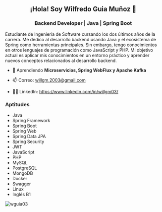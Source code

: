 <h2 align="center">¡Hola! Soy Wilfredo Guia Muñoz 👋 </h1>
<h3 align="center"> Backend Developer | Java | Spring Boot </h3>

Estudiante de Ingeniería de Software cursando los dos últimos años de la carrera. Me dedico al desarrollo backend usando Java y el ecosistema de Spring como herramientas principales. Sin embargo, tengo conocimientos en otros lenguajes de programación como JavaScript y PHP. Mi objetivo actual es aplicar mis conocimientos en un entorno práctico y aprender nuevos conceptos relacionados al desarrollo backend.

<!-- - 🔭 Trabajando en [GM Ecommerce API](https://github.com/wguia03/gm-ecommerce-api)-->

- 🌱 Aprendiendo **Microservicios, Spring WebFlux y Apache Kafka**

- 📫 Correo: willgm.2003@gmail.com

- 👨‍💼 LinkedIn: https://www.linkedin.com/in/willgm03/

### Aptitudes
- Java
- Spring Framework
- Spring Boot
- Spring Web
- Spring Data JPA
- Spring Security
- JWT
- JavaScript
- PHP
- MySQL
- PostgreSQL
- MongoDB
- Docker
- Swagger
- Linux
- Inglés B1

<p><img align="center" src="https://github-readme-stats.vercel.app/api/top-langs?username=wguia03&show_icons=true&locale=en&layout=compact" alt="wguia03" /></p>
